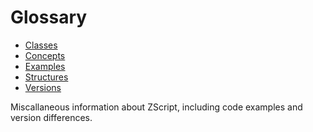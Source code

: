 # Glossary

* [Classes](glossary-classes.md)
* [Concepts](glossary-concepts.md)
* [Examples](glossary-examples.md)
* [Structures](glossary-structures.md)
* [Versions](glossary-versions.md)

Miscallaneous information about ZScript, including code examples and version differences.

<!-- EOF -->
